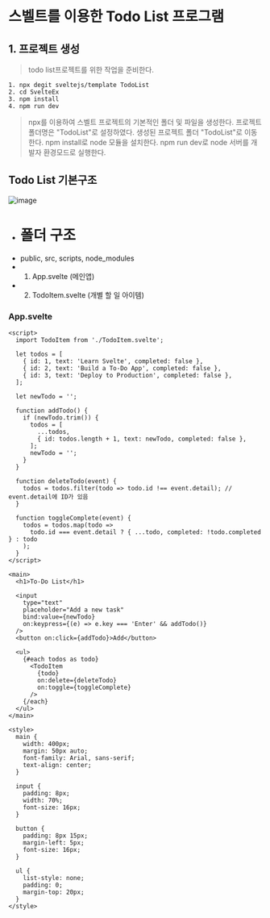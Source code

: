 # 스벨트를 이용한 Todo List 프로그램
## 1. 프로젝트  생성

> todo list프로젝트를 위한 작업을 준비한다. 
```command
1. npx degit sveltejs/template TodoList
2. cd SvelteEx
3. npm install
4. npm run dev
```
> npx를 이용하여 스벨트 프로젝트의 기본적인 폴더 및 파일을 생성한다.
> 프로젝트 폴더명은 "TodoList"로 설정하였다.
> 생성된 프로젝트 폴더 "TodoList"로 이동한다.
> npm install로 node 모듈을 설치한다.
> npm run dev로 node 서버를 개발자 환경모드로 실행한다.
## Todo List 기본구조

![image](https://github.com/user-attachments/assets/bfdf8c3a-c25f-4c96-8e15-a4dcad107d3f)

- # 폴더 구조
- public, src, scripts, node_modules
- 1. App.svelte (메인앱)
- 2. TodoItem.svelte (개별 할 일 아이템)
 
### App.svelte
```svelte
<script>
  import TodoItem from './TodoItem.svelte';
 
  let todos = [
    { id: 1, text: 'Learn Svelte', completed: false },
    { id: 2, text: 'Build a To-Do App', completed: false },
    { id: 3, text: 'Deploy to Production', completed: false },
  ];
 
  let newTodo = '';
 
  function addTodo() {
    if (newTodo.trim()) {
      todos = [
        ...todos,
        { id: todos.length + 1, text: newTodo, completed: false },
      ];
      newTodo = '';
    }
  }
 
  function deleteTodo(event) {
    todos = todos.filter(todo => todo.id !== event.detail); // event.detail에 ID가 있음
  }
 
  function toggleComplete(event) {
    todos = todos.map(todo =>
      todo.id === event.detail ? { ...todo, completed: !todo.completed } : todo
    );
  }
</script>
 
<main>
  <h1>To-Do List</h1>
 
  <input
    type="text"
    placeholder="Add a new task"
    bind:value={newTodo}
    on:keypress={(e) => e.key === 'Enter' && addTodo()}
  />
  <button on:click={addTodo}>Add</button>
 
  <ul>
    {#each todos as todo}
      <TodoItem
        {todo}
        on:delete={deleteTodo}
        on:toggle={toggleComplete}
      />
    {/each}
  </ul>
</main>
 
<style>
  main {
    width: 400px;
    margin: 50px auto;
    font-family: Arial, sans-serif;
    text-align: center;
  }
 
  input {
    padding: 8px;
    width: 70%;
    font-size: 16px;
  }
 
  button {
    padding: 8px 15px;
    margin-left: 5px;
    font-size: 16px;
  }
 
  ul {
    list-style: none;
    padding: 0;
    margin-top: 20px;
  }
</style>
```
